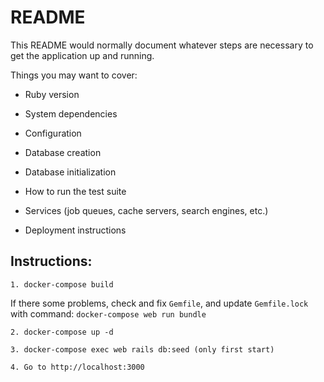 # README

This README would normally document whatever steps are necessary to get the
application up and running.

Things you may want to cover:

* Ruby version

* System dependencies

* Configuration

* Database creation

* Database initialization

* How to run the test suite

* Services (job queues, cache servers, search engines, etc.)

* Deployment instructions


## Instructions:
    1. docker-compose build

If there some problems, check and fix `Gemfile`, and update `Gemfile.lock` with command: ```docker-compose web run bundle```

    2. docker-compose up -d

    3. docker-compose exec web rails db:seed (only first start)

    4. Go to http://localhost:3000

